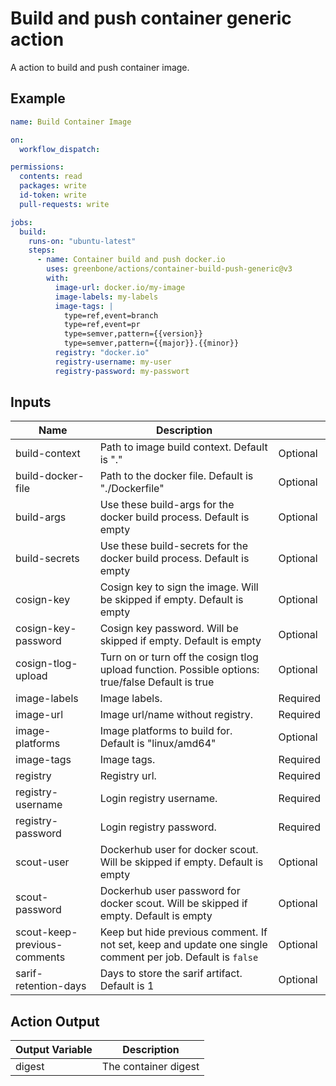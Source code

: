 # Build and push container generic action

A action to build and push container image.

## Example

```yml
name: Build Container Image

on:
  workflow_dispatch:

permissions:
  contents: read
  packages: write
  id-token: write
  pull-requests: write

jobs:
  build:
    runs-on: "ubuntu-latest"
    steps:
      - name: Container build and push docker.io
        uses: greenbone/actions/container-build-push-generic@v3
        with:
          image-url: docker.io/my-image
          image-labels: my-labels
          image-tags: |
            type=ref,event=branch
            type=ref,event=pr
            type=semver,pattern={{version}}
            type=semver,pattern={{major}}.{{minor}}
          registry: "docker.io"
          registry-username: my-user
          registry-password: my-passwort
```

## Inputs

| Name                         | Description                                                                                                        |          |
|------------------------------|--------------------------------------------------------------------------------------------------------------------|----------|
| build-context                | Path to image build context. Default is "."                                                                        | Optional |
| build-docker-file            | Path to the docker file. Default is "./Dockerfile"                                                                 | Optional |
| build-args                   | Use these build-args for the docker build process. Default is empty                                                | Optional |
| build-secrets                | Use these build-secrets for the docker build process. Default is empty                                             | Optional |
| cosign-key                   | Cosign key to sign the image. Will be skipped if empty. Default is empty                                           | Optional |
| cosign-key-password          | Cosign key password. Will be skipped if empty. Default is empty                                                    | Optional |
| cosign-tlog-upload           | Turn on or turn off the cosign tlog upload function. Possible options: true/false Default is true                  | Optional |
| image-labels                 | Image labels.                                                                                                      | Required |
| image-url                    | Image url/name without registry.                                                                                   | Required |
| image-platforms              | Image platforms to build for. Default is "linux/amd64"                                                             | Optional |
| image-tags                   | Image tags.                                                                                                        | Required |
| registry                     | Registry url.                                                                                                      | Required |
| registry-username            | Login registry username.                                                                                           | Required |
| registry-password            | Login registry password.                                                                                           | Required |
| scout-user                   | Dockerhub user for docker scout. Will be skipped if empty. Default is empty                                        | Optional |
| scout-password               | Dockerhub user password for docker scout. Will be skipped if empty. Default is empty                               | Optional |
| scout-keep-previous-comments | Keep but hide previous comment. If not set, keep and update one single comment per job. Default is `false`           | Optional |
| sarif-retention-days         | Days to store the sarif artifact. Default is 1                                                                     | Optional |

## Action Output

| Output Variable | Description          |
|-----------------|----------------------|
| digest          | The container digest |

